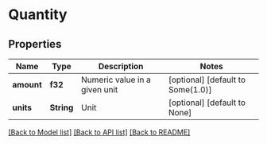 # Quantity

## Properties
Name | Type | Description | Notes
------------ | ------------- | ------------- | -------------
**amount** | **f32** | Numeric value in a given unit | [optional] [default to Some(1.0)]
**units** | **String** | Unit | [optional] [default to None]

[[Back to Model list]](../README.md#documentation-for-models) [[Back to API list]](../README.md#documentation-for-api-endpoints) [[Back to README]](../README.md)


